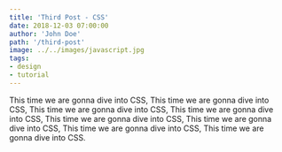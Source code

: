 ```yaml
---
title: 'Third Post - CSS'
date: 2018-12-03 07:00:00
author: 'John Doe'
path: '/third-post'
image: ../../images/javascript.jpg
tags:
- design
- tutorial
---
```


This time we are gonna dive into CSS, This time we are gonna dive into CSS, This time we are gonna dive into CSS, This time we are gonna dive into CSS, This time we are gonna dive into CSS, This time we are gonna dive into CSS, This time we are gonna dive into CSS, This time we are gonna dive into CSS.